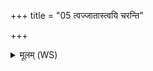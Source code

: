 +++
title = "05 त्वज्जातास्त्वयि चरन्ति"

+++
<details><summary>मूलम् (WS)</summary>

त्वज्जातास्त्वयि चरन्ति मर्त्यास्त्वं बिभर्षि द्विपदश्चतुष्पदः ।  
त्वयी मे पृथिवि पञ्च मानवा येभ्यो ज्योतिरमृतं मर्त्येभ्य उद्यन् सूर्यो रश्मिभिरातनोति ॥ ५ ॥
</details>